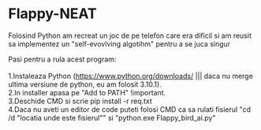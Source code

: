 # Flappy-NEAT
Folosind Python am recreat un joc de pe telefon care era dificil si am reusit sa implementez un "self-evovlving algotihm" pentru a se juca singur

Pasi pentru a rula acest program:<br />
<br/>
  1.Instaleaza Python (https://www.python.org/downloads/ ||| daca nu merge ultima versiune de python, eu am folosit 3.10.1).<br />
  2.In installer apasa pe "Add to PATH" !important.<br />
  3.Deschide CMD si scrie pip install -r req.txt<br/>
  4.Daca nu aveti un editor de code puteti folosi CMD ca sa rulati fisierul "cd /d "locatia unde este fisierul"" si "python.exe Flappy_bird_ai.py"
